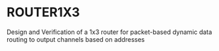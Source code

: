 # ROUTER1X3
Design and Verification of a 1x3 router for packet-based dynamic data routing to output channels based on addresses
